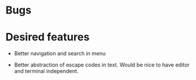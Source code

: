 Bugs
====



Desired features
================

* Better navigation and search in menu

* Better abstraction of escape codes in text.
  Would be nice to have editor and terminal independent.
